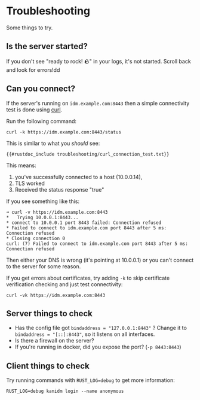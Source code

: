 # Troubleshooting

Some things to try.

## Is the server started?

If you don't see "ready to rock! 🪨" in your logs, it's not started. Scroll back and look for errors!dd

## Can you connect?

If the server's running on `idm.example.com:8443` then a simple connectivity test is done using [curl](https://curl.se).

Run the following command:
```shell
curl -k https://idm.example.com:8443/status
```

This is similar to what you *should* see:

```shell
{{#rustdoc_include troubleshooting/curl_connection_test.txt}}
```

This means:

1. you've successfully connected to a host (10.0.0.14),
2. TLS worked
3. Received the status response "true"

If you see something like this:

```
➜ curl -v https://idm.example.com:8443
*   Trying 10.0.0.1:8443...
* connect to 10.0.0.1 port 8443 failed: Connection refused
* Failed to connect to idm.example.com port 8443 after 5 ms: Connection refused
* Closing connection 0
curl: (7) Failed to connect to idm.example.com port 8443 after 5 ms: Connection refused
```

Then either your DNS is wrong (it's pointing at 10.0.0.1) or you can't connect to the server for some reason.

If you get errors about certificates, try adding `-k` to skip certificate verification checking and just test connectivity:

```
curl -vk https://idm.example.com:8443
```

## Server things to check

* Has the config file got `bindaddress = "127.0.0.1:8443"` ? Change it to `bindaddress = "[::]:8443"`, so it listens on all interfaces.
* Is there a firewall on the server?
* If you're running in docker, did you expose the port? (`-p 8443:8443`)

## Client things to check

Try running commands with `RUST_LOG=debug` to get more information:

```
RUST_LOG=debug kanidm login --name anonymous
```

